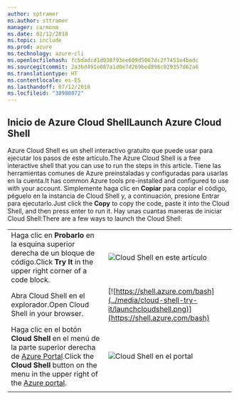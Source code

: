 ```yaml
---
author: sptramer
ms.author: sttramer
manager: carmonm
ms.date: 02/12/2018
ms.topic: include
ms.prod: azure
ms.technology: azure-cli
ms.openlocfilehash: fcbdadcd1d038f93ee609d5067dc2f7451e4badc
ms.sourcegitcommit: 2a3bd491e087a1d0e7d269bed896c029357d62a6
ms.translationtype: HT
ms.contentlocale: es-ES
ms.lasthandoff: 07/12/2018
ms.locfileid: "38988072"
---
```

## <a name="launch-azure-cloud-shell"></a><span data-ttu-id="817c8-101">Inicio de Azure Cloud Shell</span><span class="sxs-lookup"><span data-stu-id="817c8-101">Launch Azure Cloud Shell</span></span>

<span data-ttu-id="817c8-102">Azure Cloud Shell es un shell interactivo gratuito que puede usar para ejecutar los pasos de este artículo.</span><span class="sxs-lookup"><span data-stu-id="817c8-102">The Azure Cloud Shell is a free interactive shell that you can use to run the steps in this article.</span></span> <span data-ttu-id="817c8-103">Tiene las herramientas comunes de Azure preinstaladas y configuradas para usarlas en la cuenta.</span><span class="sxs-lookup"><span data-stu-id="817c8-103">It has common Azure tools pre-installed and configured to use with your account.</span></span> <span data-ttu-id="817c8-104">Simplemente haga clic en **Copiar** para copiar el código, péguelo en la instancia de Cloud Shell y, a continuación, presione Entrar para ejecutarlo.</span><span class="sxs-lookup"><span data-stu-id="817c8-104">Just click the **Copy** to copy the code, paste it into the Cloud Shell, and then press enter to run it.</span></span>  <span data-ttu-id="817c8-105">Hay unas cuantas maneras de iniciar Cloud Shell:</span><span class="sxs-lookup"><span data-stu-id="817c8-105">There are a few ways to launch the Cloud Shell:</span></span>

|  |   |
|-----------------------------------------------|---|
| <span data-ttu-id="817c8-106">Haga clic en **Probarlo** en la esquina superior derecha de un bloque de código.</span><span class="sxs-lookup"><span data-stu-id="817c8-106">Click **Try It** in the upper right corner of a code block.</span></span> | ![Cloud Shell en este artículo](../media/cloud-shell-try-it/cli-try-it.png) |
| <span data-ttu-id="817c8-108">Abra Cloud Shell en el explorador.</span><span class="sxs-lookup"><span data-stu-id="817c8-108">Open Cloud Shell in your browser.</span></span> | [![https://shell.azure.com/bash](../media/cloud-shell-try-it/launchcloudshell.png)](https://shell.azure.com/bash) |
| <span data-ttu-id="817c8-109">Haga clic en el botón **Cloud Shell** en el menú de la parte superior derecha de [Azure Portal](https://portal.azure.com).</span><span class="sxs-lookup"><span data-stu-id="817c8-109">Click the **Cloud Shell** button on the menu in the upper right of the [Azure portal](https://portal.azure.com).</span></span> | ![Cloud Shell en el portal](../media/cloud-shell-try-it/cloud-shell-menu.png) |
|  |  |
